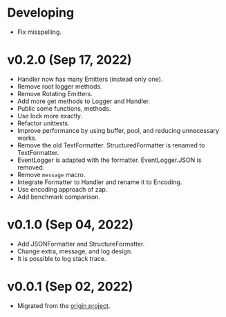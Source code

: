 # Developing

-   Fix misspelling.

# v0.2.0 (Sep 17, 2022)

-   Handler now has many Emitters (instead only one).
-   Remove root logger methods.
-   Remove Rotating Emitters.
-   Add more get methods to Logger and Handler.
-   Public some functions, methods.
-   Use lock more exactly.
-   Refactor unittests.
-   Improve performance by using buffer, pool, and reducing unnecessary works.
-   Remove the old TextFormatter. StructuredFormatter is renamed to
    TextFormatter.
-   EventLogger is adapted with the formatter. EventLogger.JSON is removed.
-   Remove `message` macro.
-   Integrate Formatter to Handler and rename it to Encoding.
-   Use encoding approach of zap.
-   Add benchmark comparison.

# v0.1.0 (Sep 04, 2022)

-   Add JSONFormatter and StructureFormatter.
-   Change extra, message, and log design.
-   It is possible to log stack trace.

# v0.0.1 (Sep 02, 2022)

-   Migrated from the [origin project](https://github.com/xybor/xyplatform).
